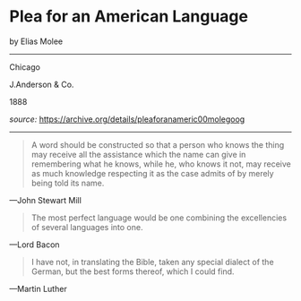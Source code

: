 # Plea for an American Language

by Elias Molee

---

Chicago

J.Anderson & Co.

1888

*source:* https://archive.org/details/pleaforanameric00molegoog

---

> A word should be constructed so that a person who knows the thing may receive all the assistance which the name can give in remembering what he knows, while he, who knows it not, may receive as much knowledge respecting it as the case admits of by merely being told its name.

—John Stewart Mill

> The most perfect language would be one combining the excellencies of several languages into one.

—Lord Bacon

> I have not, in translating the Bible, taken any special dialect of the German, but the best forms thereof, which I could find.

—Martin Luther
